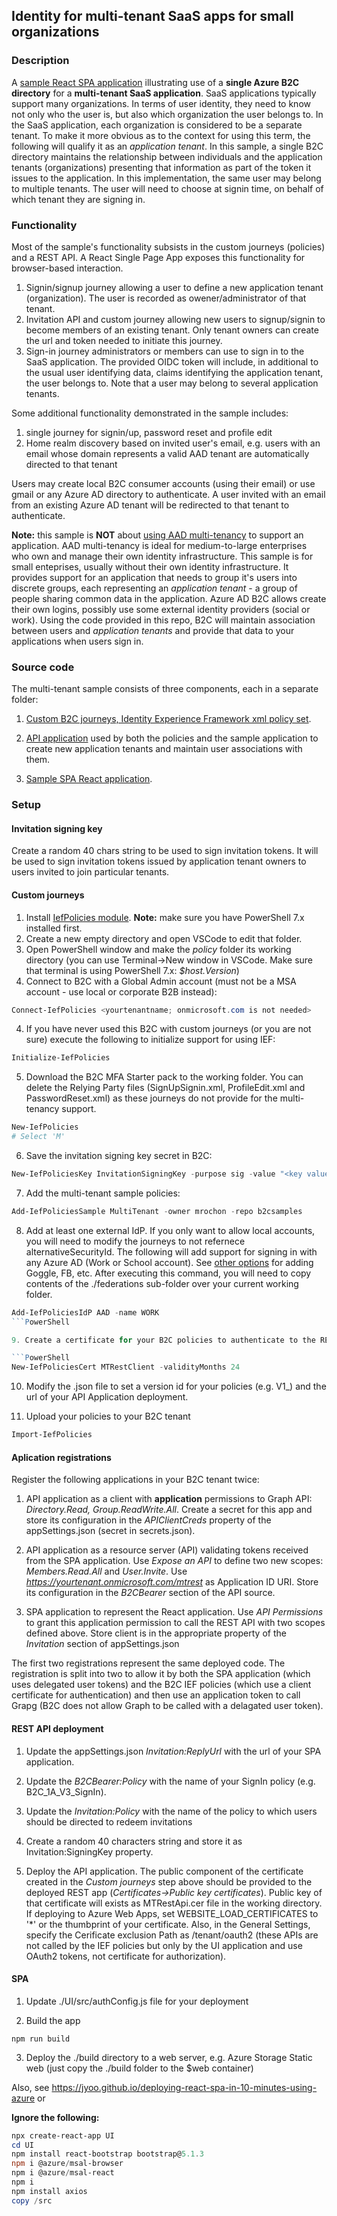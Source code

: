 ## Identity for multi-tenant SaaS apps for small organizations

### Description
A [sample React SPA application](https://aka.ms/mtb2c) illustrating use of a **single Azure B2C directory** for a **multi-tenant SaaS application**. SaaS applications typically support many organizations. In terms of user identity, they need to know not only who the user is, but also which organization the user belongs to. In the SaaS application, each organization is considered to be a separate tenant. To make it more obvious as to the context for using this term, the following will qualify it as an *application tenant*. In this sample, a single B2C directory maintains the relationship between individuals and the application tenants (organizations) presenting that information as part of the token it issues to the application. In this implementation, the same user may belong to multiple tenants. The user will need to choose at signin time, on behalf of which tenant they are signing in.

### Functionality

Most of the sample's functionality subsists in the custom journeys (policies) and a REST API. A React Single Page App exposes this functionality for browser-based interaction.

1. Signin/signup journey allowing a user to define a new application tenant (organization). The user is recorded as owener/administrator of that tenant.
2. Invitation API and custom journey allowing new users to signup/signin to become members of an existing tenant. Only tenant owners can create the url and token needed to initiate this journey.
2. Sign-in journey administrators or members can use to sign in to the SaaS application. The provided OIDC token will include, in additional to the usual user identifying data, claims identifying the application tenant, the user belongs to. Note that a user may belong to several application tenants.

Some additional functionality demonstrated in the sample includes:
1. single journey for signin/up, password reset and profile edit
2. Home realm discovery based on invited user's email, e.g. users with an email whose domain represents a valid AAD tenant are automatically directed to that tenant

Users may create local B2C consumer accounts (using their email) or use gmail or any Azure AD directory to authenticate. A user invited with an email from an existing Azure AD tenant will be redirected to that tenant to authenticate.

**Note:** this sample is **NOT** about [using AAD multi-tenancy](https://docs.microsoft.com/en-us/azure/dotnet-develop-multitenant-applications) to support an application. AAD multi-tenancy is ideal for medium-to-large enterprises who own and manage their own identity infrastructure. This sample is for small enteprises, usually without their own identity infrastructure. It provides support for an application that needs to group it's users into discrete groups, each representing an *application tenant* - a group of people sharing common data in the application. Azure AD B2C allows create their own logins, possibly use some external identity providers (social or work). Using the code provided in this repo, B2C will maintain association between users and *application tenants* and provide that data to your applications when users sign in.

### Source code

The multi-tenant sample consists of three components, each in a separate folder:

1. [Custom B2C journeys, Identity Experience Framework xml policy set](https://github.com/mrochon/b2csamples/tree/master/Policies/MultiTenant/policy).

2. [API application](https://github.com/mrochon/b2csamples/tree/master/Policies/MultiTenant/source/API) used by both the policies and the sample application to create new application tenants and maintain user associations with them.

3. [Sample SPA React application](https://github.com/mrochon/b2csamples/tree/master/Policies/MultiTenant/source/UI).

### Setup

#### Invitation signing key

Create a random 40 chars string to be used to sign invitation tokens. It will be used to sign invitation tokens issued by application tenant owners to users invited to join particular tenants.

#### Custom journeys

1. Install [IefPolicies module](https://www.powershellgallery.com/packages/IefPolicies/). **Note:** make sure you have PowerShell 7.x installed first.
2. Create a new empty directory and open VSCode to edit that folder.
3. Open PowerShell window and make the *policy* folder its working directory (you can use Terminal->New window in VSCode. Make sure that terminal is using PowerShell 7.x: *$host.Version*)
4. Connect to B2C with a Global Admin account (must not be a MSA account - use local or corporate B2B instead):
```PowerShell
Connect-IefPolicies <yourtenantname; onmicrosoft.com is not needed>
```
4. If you have never used this B2C with custom journeys (or you are not sure) execute the following to initialize support for using IEF:

```PowerShell
Initialize-IefPolicies  
```

5. Download the B2C MFA Starter pack to the working folder. You can delete the Relying Party files (SignUpSignin.xml, ProfileEdit.xml and PasswordReset.xml) as these journeys do not provide for the multi-tenancy support.
```PowerShell
New-IefPolicies
# Select 'M'
```

6. Save the invitation signing key secret in B2C:

```PowerShell
New-IefPoliciesKey InvitationSigningKey -purpose sig -value "<key value>" -validityInMonths 12
```

7. Add the multi-tenant sample policies:
```PowerShell
Add-IefPoliciesSample MultiTenant -owner mrochon -repo b2csamples
```

8. Add at least one external IdP. If you only want to allow local accounts, you will need to modify the journeys to not refernece alternativeSecurityId. The following will add support for signing in with any Azure AD (Work or School account). See [other options](https://github.com/mrochon/IEFPolicies#add-iefpoliciesidp) for adding Goggle, FB, etc. After executing this command, you will need to copy contents of the ./federations sub-folder over your current working folder.
```PowerShell
Add-IefPoliciesIdP AAD -name WORK
```PowerShell

9. Create a certificate for your B2C policies to authenticate to the REST functions and deploy it to the RestClient policy key container in B2C. Its public key needs to be provided to the REST API application (see above).

```PowerShell
New-IefPoliciesCert MTRestClient -validityMonths 24
```

10. Modify the <yourtenant>.json file to set a version id for your policies (e.g. V1_) and the url of your API Application deployment.

11. Upload your policies to your B2C tenant
```PowerShell
Import-IefPolicies
```

#### Aplication registrations

Register the following applications in your B2C tenant twice:

1. API application as a client with **application** permissions to Graph API: *Directory.Read, Group.ReadWrite.All*. Create a secret for this app and store its configuration in the *APIClientCreds* property of the appSettings.json (secret in secrets.json).

2. API application as a resource server (API) validating tokens received from the SPA application. Use *Expose an API* to define two new scopes: *Members.Read.All* and *User.Invite*. Use *https://yourtenant.onmicrosoft.com/mtrest* as Application ID URI. Store its configuration in the *B2CBearer* section of the API source.

1. SPA application to represent the React application. Use *API Permissions* to grant this application permission to call the REST API with two scopes defined above. Store client is in the appropriate property of the *Invitation* section of appSettings.json

The first two registrations represent the same deployed code. The registration is split into two to allow it by both the SPA application (which uses delegated user tokens) and the B2C IEF policies (which use a client certificate for authentication) and then use an application token to call Grapg (B2C does not allow Graph to be called with a delagated user token).

#### REST API deployment

1. Update the appSettings.json *Invitation:ReplyUrl* with the url of your SPA application.

2. Update the *B2CBearer:Policy* with the name of your SignIn policy (e.g. B2C_1A_V3_SignIn).

3. Update the *Invitation:Policy* with the name of the policy to which users should be directed to redeem invitations

4. Create a random 40 characters string and store it as Invitation:SigningKey property.

5. Deploy the API application. The public component of the certificate created in the *Custom journeys* step above should be provided to the deployed REST app (*Certificates->Public key certificates*). Public key of that certificate will exists as MTRestApi.cer file in the working directory. If deploying to Azure Web Apps, set WEBSITE_LOAD_CERTIFICATES to '*' or the thumbprint of your certificate. Also, in the General Settings, specify the Cerificate exclusion Path as /tenant/oauth2 (these APIs are not called by the IEF policies but only by the UI application and use OAuth2 tokens, not certificate for authorization). 

#### SPA

1. Update ./UI/src/authConfig.js file for your deployment

2. Build the app

```
npm run build
```
3. Deploy the ./build directory to a web server, e.g. Azure Storage Static web (just copy the ./build folder to the $web container)

Also, see https://jyoo.github.io/deploying-react-spa-in-10-minutes-using-azure
or

**Ignore the following:**
```PowerShell
npx create-react-app UI
cd UI
npm install react-bootstrap bootstrap@5.1.3
npm i @azure/msal-browser
npm i @azure/msal-react
npm i 
npm install axios
copy /src
```




